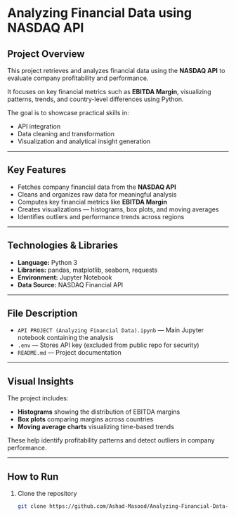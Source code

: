 #  Analyzing Financial Data using NASDAQ API

##  Project Overview
This project retrieves and analyzes financial data using the **NASDAQ API** to evaluate company profitability and performance.

It focuses on key financial metrics such as **EBITDA Margin**, visualizing patterns, trends, and country-level differences using Python.

The goal is to showcase practical skills in:

-  API integration  
-  Data cleaning and transformation  
-  Visualization and analytical insight generation  

---

##  Key Features
- Fetches company financial data from the **NASDAQ API**
- Cleans and organizes raw data for meaningful analysis
- Computes key financial metrics like **EBITDA Margin**
- Creates visualizations — histograms, box plots, and moving averages
- Identifies outliers and performance trends across regions

---

##  Technologies & Libraries
- **Language:** Python 3  
- **Libraries:** pandas, matplotlib, seaborn, requests  
- **Environment:** Jupyter Notebook  
- **Data Source:** NASDAQ Financial API  

---

## File Description
- `API PROJECT (Analyzing Financial Data).ipynb` — Main Jupyter notebook containing the analysis  
- `.env` — Stores API key (excluded from public repo for security)  
- `README.md` — Project documentation  

---

##  Visual Insights
The project includes:
- **Histograms** showing the distribution of EBITDA margins  
- **Box plots** comparing margins across countries  
- **Moving average charts** visualizing time-based trends  

These help identify profitability patterns and detect outliers in company performance.

---

## How to Run
1. Clone the repository  
   ```bash
   git clone https://github.com/Ashad-Masood/Analyzing-Financial-Data-using-API-NASDAQ-.git



